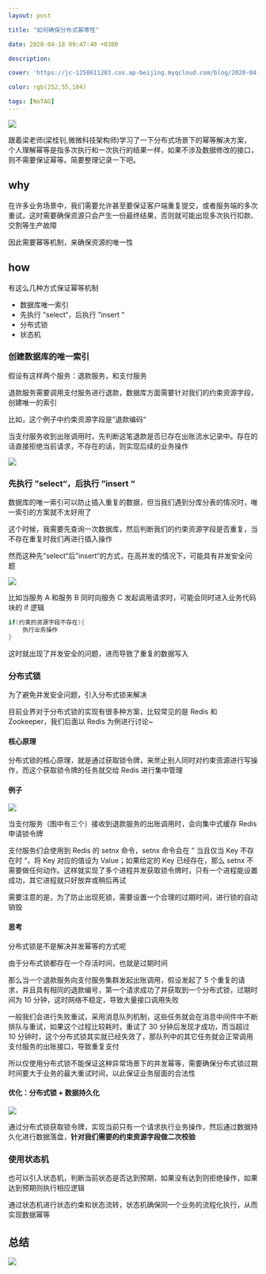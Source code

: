 ```yaml
---
layout: post

title: "如何确保分布式幂等性"

date: 2020-04-18 09:47:40 +0300

description:  

cover: 'https://jc-1258611203.cos.ap-beijing.myqcloud.com/blog/2020-04-18-%E6%88%AA%E5%B1%8F2020-04-18%E4%B8%8B%E5%8D%882.32.41.png'

color: rgb(252,55,104)

tags: [NoTAG]
---
```




![](https://jc-1258611203.cos.ap-beijing.myqcloud.com/blog/2020-04-18-%E6%88%AA%E5%B1%8F2020-04-18%E4%B8%8B%E5%8D%882.32.41.png)

跟着梁老师(梁桂钊,微微科技架构师)学习了一下分布式场景下的幂等解决方案，个人理解幂等是指多次执行和一次执行的结果一样，如果不涉及数据修改的接口，则不需要保证幂等。简要整理记录一下吧。

## why

在许多业务场景中，我们需要允许甚至要保证客户端重复提交，或者服务端的多次重试，这时需要确保资源只会产生一份最终结果，否则就可能出现多次执行扣款、交割等生产故障

因此需要幂等机制，来确保资源的唯一性

## how

有这么几种方式保证幂等机制

- 数据库唯一索引
- 先执行 ”select“，后执行 ”insert “
- 分布式锁
- 状态机

### 创建数据库的唯一索引

假设有这样两个服务：退款服务，和支付服务

退款服务需要调用支付服务进行退款，数据库方面需要针对我们的约束资源字段，创建唯一的索引

比如，这个例子中约束资源字段是”退款编码“

当支付服务收到出账调用时，先判断这笔退款是否已存在出账流水记录中。存在的话直接拒绝当前请求，不存在的话，则实现后续的业务操作



![](https://jc-1258611203.cos.ap-beijing.myqcloud.com/blog/2020-04-18-%E6%88%AA%E5%B1%8F2020-04-18%E4%B8%8A%E5%8D%889.56.07.png)

### 先执行 ”select“，后执行 ”insert “

数据库的唯一索引可以防止插入重复的数据，但当我们遇到分库分表的情况时，唯一索引的方案就不太好用了

这个时候，我需要先查询一次数据库，然后判断我们的约束资源字段是否重复，当不存在重复时我们再进行插入操作

然而这种先”select“后”insert“的方式，在高并发的情况下，可能具有并发安全问题

![](https://jc-1258611203.cos.ap-beijing.myqcloud.com/blog/2020-04-18-%E6%88%AA%E5%B1%8F2020-04-18%E4%B8%8A%E5%8D%8810.10.20.png)

比如当服务 A 和服务 B 同时向服务 C 发起调用请求时，可能会同时进入业务代码块的 if 逻辑

```c
if(约束的资源字段不存在){
	执行业务操作
}
```

这时就出现了并发安全的问题，进而导致了重复的数据写入

### 分布式锁

为了避免并发安全问题，引入分布式锁来解决

目前业界对于分布式锁的实现有很多种方案，比较常见的是 Redis 和 Zookeeper，我们后面以 Redis 为例进行讨论~

#### 核心原理

分布式锁的核心原理，就是通过获取锁令牌，来🈲止别人同时对约束资源进行写操作，而这个获取锁令牌的任务就交给 Redis 进行集中管理

#### 例子

![](https://jc-1258611203.cos.ap-beijing.myqcloud.com/blog/2020-04-18-%E6%88%AA%E5%B1%8F2020-04-18%E4%B8%8A%E5%8D%8810.18.56.png)

当支付服务（图中有三个）接收到退款服务的出账调用时，会向集中式缓存 Redis 申请锁令牌

支付服务们会使用到 Redis 的 setnx 命令，setnx 命令会在 ” 当且仅当 Key 不存在时 “，将 Key 对应的值设为 Value；如果给定的 Key 已经存在，那么 setnx 不需要做任何动作。这样就实现了多个进程并发获取锁令牌时，只有一个进程能设置成功，其它进程就只好放弃或稍后再试

需要注意的是，为了防止出现死锁，需要设置一个合理的过期时间，进行锁的自动销毁

#### 思考

分布式锁是不是解决并发幂等的方式呢

由于分布式锁都存在一个存活时间，也就是过期时间

那么当一个退款服务向支付服务集群发起出账调用，假设发起了 5 个重复的请求，并且具有相同的退款编号，第一个请求成功了并获取到一个分布式锁，过期时间为 10 分钟，这时网络不稳定，导致大量接口调用失败

一般我们会进行失败重试，采用消息队列机制，这些任务就会在消息中间件中不断排队与重试，如果这个过程比较耗时，重试了 30 分钟后发现才成功，而当超过 10 分钟时，这个分布式锁其实就已经失效了，那队列中的其它任务就会正常调用支付服务的出账接口，导致重复支付

所以仅使用分布式锁不能保证这种异常场景下的并发幂等，需要确保分布式锁过期时间要大于业务的最大重试时间，以此保证业务层面的合法性

#### 优化：分布式锁 + 数据持久化

![](https://jc-1258611203.cos.ap-beijing.myqcloud.com/blog/2020-04-18-%E6%88%AA%E5%B1%8F2020-04-18%E4%B8%8B%E5%8D%882.06.22.png)

通过分布式锁获取锁令牌，实现当前只有一个请求执行业务操作，然后通过数据持久化进行数据落盘，**针对我们需要的约束资源字段做二次校验**

### 使用状态机

也可以引入状态机，判断当前状态是否达到预期，如果没有达到则拒绝操作，如果达到预期则执行相应逻辑

通过状态机进行状态约束和状态流转，状态机确保同一个业务的流程化执行，从而实现数据幂等

## 总结

![](https://jc-1258611203.cos.ap-beijing.myqcloud.com/blog/2020-04-18-%E6%88%AA%E5%B1%8F2020-04-18%E4%B8%8B%E5%8D%882.14.05.png)